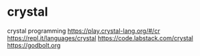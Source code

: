 # crystal
crystal programming
https://play.crystal-lang.org/#/cr
https://repl.it/languages/crystal
https://code.labstack.com/crystal
https://godbolt.org
